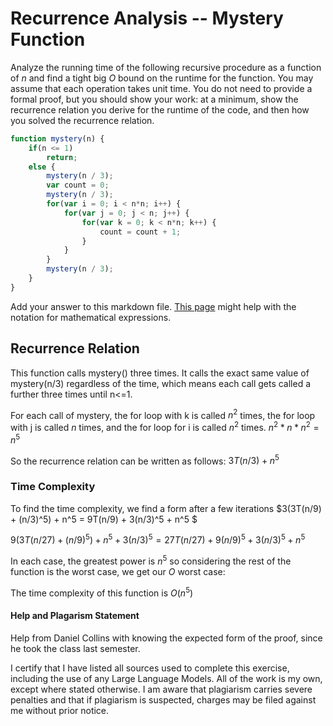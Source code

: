 # Recurrence Analysis -- Mystery Function

Analyze the running time of the following recursive procedure as a function of
$n$ and find a tight big $O$ bound on the runtime for the function. You may
assume that each operation takes unit time. You do not need to provide a formal
proof, but you should show your work: at a minimum, show the recurrence relation
you derive for the runtime of the code, and then how you solved the recurrence
relation.

```javascript
function mystery(n) {
    if(n <= 1)
        return;
    else {
        mystery(n / 3);
        var count = 0;
        mystery(n / 3);
        for(var i = 0; i < n*n; i++) {
            for(var j = 0; j < n; j++) {
                for(var k = 0; k < n*n; k++) {
                    count = count + 1;
                }
            }
        }
        mystery(n / 3);
    }
}
```

Add your answer to this markdown file. [This
page](https://docs.github.com/en/get-started/writing-on-github/working-with-advanced-formatting/writing-mathematical-expressions)
might help with the notation for mathematical expressions.

## Recurrence Relation

This function calls mystery() three times. It calls the exact same value of mystery(n/3) regardless of the time, which means each call gets called a further three times until n<=1. 

For each call of mystery, the for loop with k is called $n^2$ times, the for loop with j is called $n$ times, and the for loop for i is called $n^2$ times. $n^2 * n * n^2 = n^5$

So the recurrence relation can be written as follows: $3T(n/3) + n^5$

### Time Complexity

To find the time complexity, we find a form after a few iterations
$3(3T(n/9) + (n/3)^5) + n^5 = 9T(n/9) + 3(n/3)^5 + n^5 $

$9(3T(n/27) + (n/9)^5) + n^5 + 3(n/3)^5 = 27T(n/27) + 9(n/9)^5 + 3(n/3)^5 + n^5$

In each case, the greatest power is $n^5$ so considering the rest of the function is the worst case, we get our $O$ worst case:

The time complexity of this function is $O(n^5)$

#### Help and Plagarism Statement

Help from Daniel Collins with knowing the expected form of the proof, since he took the class last semester.

I certify that I have listed all sources used to complete this exercise, including the use of any Large Language Models. All of the work is my own, except where stated otherwise. I am aware that plagiarism carries severe penalties and that if plagiarism is suspected, charges may be filed against me without prior notice.
